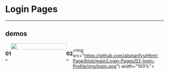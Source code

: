 # Login Pages
___

## demos


<div style="display:flex;">
  
### 01 -   
  <img src="https://github.com/alisharifyy/Html-Page/blob/main/Login-Pages/01-Twitter-Login/img/twitter.png" width="100%">   

### 02 -  
  <img src="https://github.com/alisharifyy/Html-Page/blob/main/Login-Pages/02-login-Profile/img/login.png") width="100%">   
</div>
